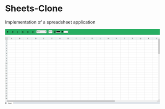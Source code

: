 # Sheets-Clone
Implementation of a spreadsheet application

![alt text](https://github.com/rajatkumar794/Sheets-Clone/blob/main/img.jpg)
